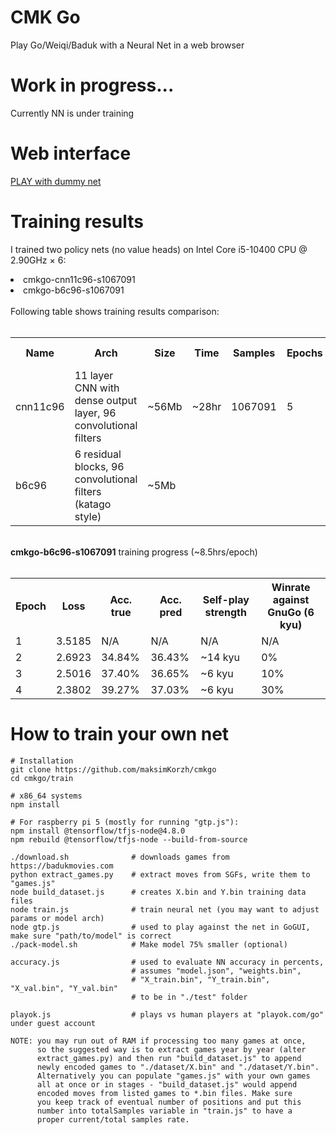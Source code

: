 # CMK Go
Play Go/Weiqi/Baduk with a Neural Net in a web browser

# Work in progress...
Currently NN is under training

# Web interface
<a href="https://maksimkorzh.github.io/cmkgo/">PLAY with dummy net</a>

# Training results
I trained two policy nets (no value heads) on Intel Core i5-10400 CPU @ 2.90GHz × 6:
<li>cmkgo-cnn11c96-s1067091</li>
<li>cmkgo-b6c96-s1067091</li>
<br>
Following table shows training results comparison:
<br>
<br>
<table>
  <tr>
    <th>Name</th>
    <th>Arch</th>
    <th>Size</th>
    <th>Time</th>
    <th>Samples</th>
    <th>Epochs</th>
    <th>Loss</th>
    <th>Acc. true</th>
    <th>Acc. pred</th>
  </tr>
  <tr>
    <td>cnn11c96</td>
    <td>11 layer CNN with dense output layer, 96 convolutional filters</td>
    <td>~56Mb</td>
    <td>~28hr</td>
    <td>1067091</td>
    <td>5</td>
    <td>2.14</td>
    <td>39.15% (~20k samples)</td>
    <td>32.05% (~17k samples)</td>
  </tr>
  <tr>
    <td>b6c96</td>
    <td>6 residual blocks, 96 convolutional filters (katago style)</td>
    <td>~5Mb</td>
  </tr>
</table>
<br>
<strong>cmkgo-b6c96-s1067091</strong> training progress (~8.5hrs/epoch)
<br>
<br>
<table>
 <tr>
   <th>Epoch</th>
   <th>Loss</th>
   <th>Acc. true</th>
   <th>Acc. pred</th>
   <th>Self-play strength</th>
   <th>Winrate against GnuGo (6 kyu)</th>
 </tr>
 <tr>
   <td>1</td>
   <td>3.5185</td>
   <td>N/A</td>
   <td>N/A</td>
   <td>N/A</td>
   <td>N/A</td>
 </tr>
 </tr>
   <td>2</td>
   <td>2.6923</td>
   <td>34.84%</td>
   <td>36.43%</td>
   <td>~14 kyu</td>
   <td>0%</td>
 </tr>
 </tr>
   <td>3</td>
   <td>2.5016</td>
   <td>37.40%</td>
   <td>36.65%</td>
   <td>~6 kyu</td>
   <td>10%</td>
 </tr>
 </tr>
   <td>4</td>
   <td>2.3802</td>
   <td>39.27%</td>
   <td>37.03%</td>
   <td>~6 kyu</td>
   <td>30%</td>
 </tr>
</table>
    
# How to train your own net
    # Installation
    git clone https://github.com/maksimKorzh/cmkgo
    cd cmkgo/train
    
    # x86_64 systems
    npm install
    
    # For raspberry pi 5 (mostly for running "gtp.js"):
    npm install @tensorflow/tfjs-node@4.8.0
    npm rebuild @tensorflow/tfjs-node --build-from-source

    ./download.sh              # downloads games from https://badukmovies.com
    python extract_games.py    # extract moves from SGFs, write them to "games.js"
    node build_dataset.js      # creates X.bin and Y.bin training data files
    node train.js              # train neural net (you may want to adjust params or model arch)
    node gtp.js                # used to play against the net in GoGUI, make sure "path/to/model" is correct
    ./pack-model.sh            # Make model 75% smaller (optional)
    
    accuracy.js                # used to evaluate NN accuracy in percents,
                               # assumes "model.json", "weights.bin",
                               # "X_train.bin", "Y_train.bin", "X_val.bin", "Y_val.bin"
                               # to be in "./test" folder
    
    playok.js                  # plays vs human players at "playok.com/go" under guest account

    NOTE: you may run out of RAM if processing too many games at once,
          so the suggested way is to extract games year by year (alter
          extract_games.py) and then run "build_dataset.js" to append
          newly encoded games to "./dataset/X.bin" and "./dataset/Y.bin".
          Alternatively you can populate "games.js" with your own games
          all at once or in stages - "build_dataset.js" would append
          encoded moves from listed games to *.bin files. Make sure
          you keep track of eventual number of positions and put this
          number into totalSamples variable in "train.js" to have a
          proper current/total samples rate.
